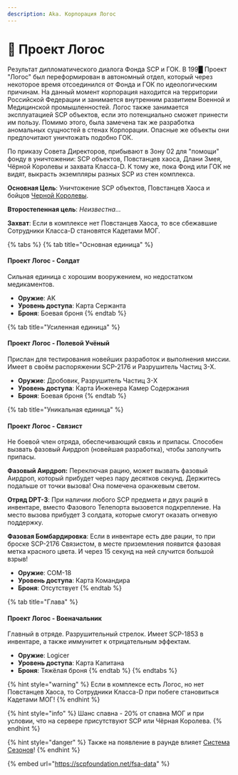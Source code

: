 ```yaml
---
description: Aka. Корпорация Логос
---
```


# 👤 Проект Логос

Результат дипломатического диалога Фонда SCP и ГОК. В 199█ Проект "Логос" был переформирован в автономный отдел, который через некоторое время отсоединился от Фонда и ГОК по идеологическим причинам. На данный момент корпорация находится на территории Российской Федерации и занимается внутренним развитием Военной и Медицинской промышленностей. Логос также занимается эксплуатацией SCP объектов, если это потенциально сможет принести им пользу. Помимо этого, была замечена так же разработка аномальных сущностей в стенах Корпорации. Опасные же объекты они предпочитают уничтожать подобно ГОК.

По приказу Совета Директоров, прибывают в Зону 02 для "помощи" фонду в уничтожении: SCP объектов, Повстанцев хаоса, Длани Змея, Чёрной Королевы и захвата Класса-D. К тому же, пока Фонд или ГОК не видят, выкрасть экземпляры разных SCP из стен комплекса.

**Основная Цель**: Уничтожение SCP объектов, Повстанцев Хаоса и бойцов [Черной Королевы](black-queen.md).

**Второстепенная цель**: _Неизвестна…_

**Захват**: Если в комплексе нет Повстанцев Хаоса, то все сбежавшие Сотрудники Класса-D становятся Кадетами МОГ.

{% tabs %}
{% tab title="Основная единица" %}
#### Проект Логос - Солдат

Сильная единица с хорошим вооружением, но недостатком медикаментов.

* **Оружие**: AK
* **Уровень доступа**: Карта Сержанта
* **Броня**: Боевая броня
{% endtab %}

{% tab title="Усиленная единица" %}
#### Проект Логос - Полевой Учёный

Прислан для тестирования новейших разработок и выполнения миссии. Имеет в своём распоряжении SCP-2176 и Разрушитель Частиц 3-Х.

* **Оружие**: Дробовик, Разрушитель Частиц 3-Х
* **Уровень доступа**: Карта Инженера Камер Содержания
* **Броня**: Боевая броня
{% endtab %}

{% tab title="Уникальная единица" %}
#### Проект Логос - Связист

Не боевой член отряда, обеспечивающий связь и припасы. Способен вызвать фазовый Аирдроп (новейшая разработка), чтобы заполучить припасы.

**Фазовый Аирдроп:** Переключая рацию, может вызвать фазовый Аирдроп, который прибудет через пару десятков секунд. Держитесь подальше от точки вызова! Она помечена оранжевым светом.

**Отряд DPT-3**: При наличии любого SCP предмета и двух раций в инвентаре, вместо Фазового Телепорта вызовется подкрепление. На место вызова прибудет 3 солдата, которые смогут оказать огневую поддержку.

**Фазовая Бомбардировка**: Если в инвентаре есть две рации, то при броске SCP-2176 Связистом, в месте приземления появится фазовая метка красного цвета. И через 15 секунд на ней случится большой взрыв!

* **Оружие**: COM-18
* **Уровень доступа**: Карта Командира
* **Броня**: Отсутствует
{% endtab %}

{% tab title="Глава" %}
#### Проект Логос - Военачальник

Главный в отряде. Разрушительный стрелок. Имеет SCP-1853 в инвентаре, а также иммунитет к отрицательным эффектам.

* **Оружие**: Logicer
* **Уровень доступа**: Карта Капитана
* **Броня**: Тяжёлая броня
{% endtab %}
{% endtabs %}

{% hint style="warning" %}
Если в комплексе есть Логос, но нет Повстанцев Хаоса, то Сотрудники Класса-D при побеге становиться Кадетами МОГ!
{% endhint %}

{% hint style="info" %}
Шанс спавна - 20% от спавна МОГ и при условии, что на сервере присутствуют SCP или Чёрная Королева.
{% endhint %}

{% hint style="danger" %}
Также на появление в раунде влияет [Система Сезонов](../../server-systems/seasons-system.md)!
{% endhint %}

{% embed url="https://scpfoundation.net/fsa-data" %}
